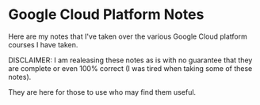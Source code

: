 # Google Cloud Platform Notes

Here are my notes that I've taken over the various Google Cloud platform courses 
I have taken.

DISCLAIMER: I am realeasing these notes as is with no guarantee that they are complete or even 100% correct (I was tired when taking some of these notes).

They are here for those to use who may find them useful.
